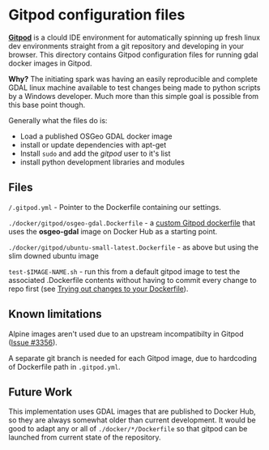 # Gitpod configuration files

**[Gitpod](https://www.gitpod.io/)** is a clould IDE environment for automatically spinning up fresh linux dev environments straight from a git repository and developing in your browser. This directory contains Gitpod configuration files for running gdal docker images in Gitpod.

**Why?** The initiating spark was having an easily reproducible and complete GDAL linux machine available to test changes being made to python scripts by a Windows developer. Much more than this simple goal is possible from this base point though.

Generally what the files do is:

- Load a published OSGeo GDAL docker image
- install or update dependencies with apt-get
- Install `sudo` and add the *gitpod* user to it's list
- install python development libraries and modules

## Files

`/.gitpod.yml` - Pointer to the Dockerfile containing our settings.

`./docker/gitpod/osgeo-gdal.Dockerfile` - a [custom Gitpod dockerfile](https://www.gitpod.io/docs/config-docker#configure-a-custom-dockerfile) that uses the **osgeo-gdal** image on Docker Hub as a starting point.

`./docker/gitpod/ubuntu-small-latest.Dockerfile` - as above but using the slim downed ubuntu image

`test-$IMAGE-NAME.sh` - run this from a default gitpod image to test the associated .Dockerfile contents without having to commit every change to repo first (see [Trying out changes to your Dockerfile](https://www.gitpod.io/docs/config-docker#trying-out-changes-to-your-dockerfile)).

## Known limitations

Alpine images aren't used due to an upstream incompatibilty in Gitpod ([Issue #3356](https://github.com/gitpod-io/gitpod/issues/3356)).

A separate git branch is needed for each Gitpod image, due to hardcoding of Dockerfile path in `.gitpod.yml`.

## Future Work

This implementation uses GDAL images that are published to Docker Hub, so they are always somewhat older than current development. It would be good to adapt any or all of `./docker/*/Dockerfile` so that gitpod can be launched from current state of the repository.
